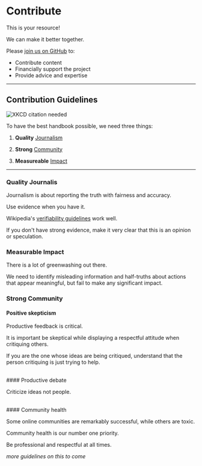 # Contribute

This is your resource!

We can make it better together.

Please [join us on GitHub](https://github.com/climate-tech-handbook) to:

* Contribute content
* Financially support the project
* Provide advice and expertise

---

## Contribution Guidelines

![XKCD citation needed](/img/xkcd-citation-needed.png)

To have the best handbook possible, we need three things:

1) **Quality** [Journalism](#quality-journalism)

2) **Strong** [Community](#strong-community)

3) **Measureable** [Impact](#measureable-impact)

---

### Quality Journalis

Journalism is about reporting the truth with fairness and accuracy.

Use evidence when you have it.

Wikipedia's [verifiability guidelines](https://en.wikipedia.org/wiki/Wikipedia:Verifiability) work well.

If you don't have strong evidence, make it very clear that this is an opinion or speculation. 


### Measurable Impact

There is a lot of greenwashing out there.

We need to identify misleading information and half-truths about actions that appear meaningful, but fail to make any significant impact.


### Strong Community

#### Positive skepticism

Productive feedback is critical.

It is important be skeptical while displaying a respectful attitude when critiquing others.

If you are the one whose ideas are being critiqued, understand that the person critiquing is just trying to help.

<br> 
#### Productive debate

Criticize ideas not people.

<br>
#### Community health

Some online communities are remarkably successful, while others are toxic.

Community health is our number one priority.

Be professional and respectful at all times.

_more guidelines on this to come_
